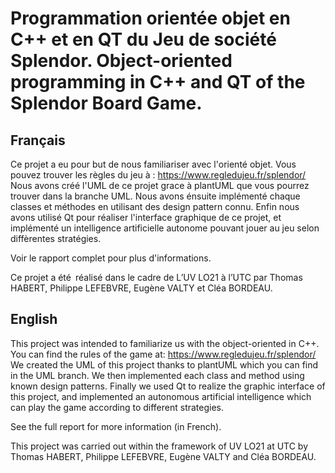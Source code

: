 <H1>Programmation orientée objet en C++ et en QT du Jeu de société Splendor. Object-oriented programming in C++ and QT of the Splendor Board Game. </H1>

<H2> Français </H2> 

Ce projet a eu pour but de nous familiariser avec l'orienté objet. 
Vous pouvez trouver les règles du jeu à : https://www.regledujeu.fr/splendor/
Nous avons créé l'UML de ce projet grace à plantUML que vous pourrez trouver dans la branche UML. 
Nous avons énsuite implémenté chaque classes et méthodes en utilisant des design pattern connu. 
Enfin nous avons utilisé Qt pour réaliser l'interface graphique de ce projet, et implémenté un intelligence artificielle autonome pouvant jouer au jeu selon diffèrentes stratégies.

Voir le rapport complet pour plus d'informations.

Ce projet a été réalisé dans le cadre de L’UV LO21 à l’UTC par Thomas HABERT, Philippe LEFEBVRE, Eugène VALTY et Cléa BORDEAU.

<H2> English </H2> 

This project was intended to familiarize us with the object-oriented in C++.
You can find the rules of the game at: https://www.regledujeu.fr/splendor/
We created the UML of this project thanks to plantUML which you can find in the UML branch.
We then implemented each class and method using known design patterns.
Finally we used Qt to realize the graphic interface of this project, and implemented an autonomous artificial intelligence which can play the game according to different strategies.

See the full report for more information (in French).

This project was carried out within the framework of UV LO21 at UTC by Thomas HABERT, Philippe LEFEBVRE, Eugène VALTY and Cléa BORDEAU.
